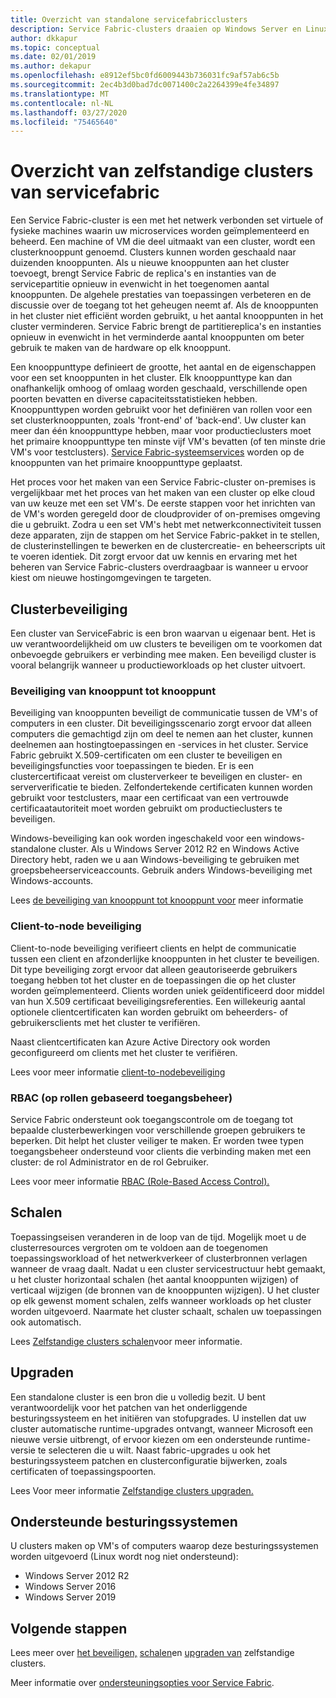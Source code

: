 ```yaml
---
title: Overzicht van standalone servicefabricclusters
description: Service Fabric-clusters draaien op Windows Server en Linux, wat betekent dat u Service Fabric-toepassingen overal implementeren en hosten waar u Windows Server of Linux uitvoeren.
author: dkkapur
ms.topic: conceptual
ms.date: 02/01/2019
ms.author: dekapur
ms.openlocfilehash: e8912ef5bc0fd6009443b736031fc9af57ab6c5b
ms.sourcegitcommit: 2ec4b3d0bad7dc0071400c2a2264399e4fe34897
ms.translationtype: MT
ms.contentlocale: nl-NL
ms.lasthandoff: 03/27/2020
ms.locfileid: "75465640"
---
```

# <a name="overview-of-service-fabric-standalone-clusters"></a>Overzicht van zelfstandige clusters van servicefabric

Een Service Fabric-cluster is een met het netwerk verbonden set virtuele of fysieke machines waarin uw microservices worden geïmplementeerd en beheerd. Een machine of VM die deel uitmaakt van een cluster, wordt een clusterknooppunt genoemd. Clusters kunnen worden geschaald naar duizenden knooppunten. Als u nieuwe knooppunten aan het cluster toevoegt, brengt Service Fabric de replica's en instanties van de servicepartitie opnieuw in evenwicht in het toegenomen aantal knooppunten. De algehele prestaties van toepassingen verbeteren en de discussie over de toegang tot het geheugen neemt af. Als de knooppunten in het cluster niet efficiënt worden gebruikt, u het aantal knooppunten in het cluster verminderen. Service Fabric brengt de partitiereplica's en instanties opnieuw in evenwicht in het verminderde aantal knooppunten om beter gebruik te maken van de hardware op elk knooppunt.

Een knooppunttype definieert de grootte, het aantal en de eigenschappen voor een set knooppunten in het cluster. Elk knooppunttype kan dan onafhankelijk omhoog of omlaag worden geschaald, verschillende open poorten bevatten en diverse capaciteitsstatistieken hebben. Knooppunttypen worden gebruikt voor het definiëren van rollen voor een set clusterknooppunten, zoals 'front-end' of 'back-end'. Uw cluster kan meer dan één knooppunttype hebben, maar voor productieclusters moet het primaire knooppunttype ten minste vijf VM's bevatten (of ten minste drie VM's voor testclusters). [Service Fabric-systeemservices](service-fabric-technical-overview.md#system-services) worden op de knooppunten van het primaire knooppunttype geplaatst.

Het proces voor het maken van een Service Fabric-cluster on-premises is vergelijkbaar met het proces van het maken van een cluster op elke cloud van uw keuze met een set VM's. De eerste stappen voor het inrichten van de VM's worden geregeld door de cloudprovider of on-premises omgeving die u gebruikt. Zodra u een set VM's hebt met netwerkconnectiviteit tussen deze apparaten, zijn de stappen om het Service Fabric-pakket in te stellen, de clusterinstellingen te bewerken en de clustercreatie- en beheerscripts uit te voeren identiek. Dit zorgt ervoor dat uw kennis en ervaring met het beheren van Service Fabric-clusters overdraagbaar is wanneer u ervoor kiest om nieuwe hostingomgevingen te targeten.

## <a name="cluster-security"></a>Clusterbeveiliging
Een cluster van ServiceFabric is een bron waarvan u eigenaar bent.  Het is uw verantwoordelijkheid om uw clusters te beveiligen om te voorkomen dat onbevoegde gebruikers er verbinding mee maken. Een beveiligd cluster is vooral belangrijk wanneer u productieworkloads op het cluster uitvoert.

### <a name="node-to-node-security"></a>Beveiliging van knooppunt tot knooppunt
Beveiliging van knooppunten beveiligt de communicatie tussen de VM's of computers in een cluster. Dit beveiligingsscenario zorgt ervoor dat alleen computers die gemachtigd zijn om deel te nemen aan het cluster, kunnen deelnemen aan hostingtoepassingen en -services in het cluster. Service Fabric gebruikt X.509-certificaten om een cluster te beveiligen en beveiligingsfuncties voor toepassingen te bieden.  Er is een clustercertificaat vereist om clusterverkeer te beveiligen en cluster- en serververificatie te bieden.  Zelfondertekende certificaten kunnen worden gebruikt voor testclusters, maar een certificaat van een vertrouwde certificaatautoriteit moet worden gebruikt om productieclusters te beveiligen.

Windows-beveiliging kan ook worden ingeschakeld voor een windows-standalone cluster. Als u Windows Server 2012 R2 en Windows Active Directory hebt, raden we u aan Windows-beveiliging te gebruiken met groepsbeheerserviceaccounts. Gebruik anders Windows-beveiliging met Windows-accounts.

Lees [de beveiliging van knooppunt tot knooppunt voor](service-fabric-cluster-security.md#node-to-node-security) meer informatie

### <a name="client-to-node-security"></a>Client-to-node beveiliging
Client-to-node beveiliging verifieert clients en helpt de communicatie tussen een client en afzonderlijke knooppunten in het cluster te beveiligen. Dit type beveiliging zorgt ervoor dat alleen geautoriseerde gebruikers toegang hebben tot het cluster en de toepassingen die op het cluster worden geïmplementeerd. Clients worden uniek geïdentificeerd door middel van hun X.509 certificaat beveiligingsreferenties. Een willekeurig aantal optionele clientcertificaten kan worden gebruikt om beheerders- of gebruikersclients met het cluster te verifiëren.

Naast clientcertificaten kan Azure Active Directory ook worden geconfigureerd om clients met het cluster te verifiëren.

Lees voor meer informatie [client-to-nodebeveiliging](service-fabric-cluster-security.md#client-to-node-security)

### <a name="role-based-access-control-rbac"></a>RBAC (op rollen gebaseerd toegangsbeheer)
Service Fabric ondersteunt ook toegangscontrole om de toegang tot bepaalde clusterbewerkingen voor verschillende groepen gebruikers te beperken. Dit helpt het cluster veiliger te maken. Er worden twee typen toegangsbeheer ondersteund voor clients die verbinding maken met een cluster: de rol Administrator en de rol Gebruiker.  

Lees voor meer informatie [RBAC (Role-Based Access Control).](service-fabric-cluster-security.md#role-based-access-control-rbac)

## <a name="scaling"></a>Schalen

Toepassingseisen veranderen in de loop van de tijd. Mogelijk moet u de clusterresources vergroten om te voldoen aan de toegenomen toepassingsworkload of het netwerkverkeer of clusterbronnen verlagen wanneer de vraag daalt. Nadat u een cluster servicestructuur hebt gemaakt, u het cluster horizontaal schalen (het aantal knooppunten wijzigen) of verticaal wijzigen (de bronnen van de knooppunten wijzigen). U het cluster op elk gewenst moment schalen, zelfs wanneer workloads op het cluster worden uitgevoerd. Naarmate het cluster schaalt, schalen uw toepassingen ook automatisch.

Lees [Zelfstandige clusters schalen](service-fabric-cluster-scaling-standalone.md)voor meer informatie.

## <a name="upgrading"></a>Upgraden

Een standalone cluster is een bron die u volledig bezit. U bent verantwoordelijk voor het patchen van het onderliggende besturingssysteem en het initiëren van stofupgrades. U instellen dat uw cluster automatische runtime-upgrades ontvangt, wanneer Microsoft een nieuwe versie uitbrengt, of ervoor kiezen om een ondersteunde runtime-versie te selecteren die u wilt. Naast fabric-upgrades u ook het besturingssysteem patchen en clusterconfiguratie bijwerken, zoals certificaten of toepassingspoorten. 

Lees Voor meer informatie [Zelfstandige clusters upgraden.](service-fabric-cluster-upgrade-standalone.md)

## <a name="supported-operating-systems"></a>Ondersteunde besturingssystemen
U clusters maken op VM's of computers waarop deze besturingssystemen worden uitgevoerd (Linux wordt nog niet ondersteund):

* Windows Server 2012 R2
* Windows Server 2016 
* Windows Server 2019

## <a name="next-steps"></a>Volgende stappen
Lees meer over [het beveiligen,](service-fabric-cluster-security.md) [schalen](service-fabric-cluster-scaling-standalone.md)en [upgraden van](service-fabric-cluster-upgrade-standalone.md) zelfstandige clusters.

Meer informatie over [ondersteuningsopties voor Service Fabric](service-fabric-support.md).
